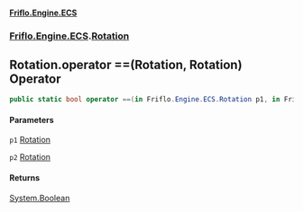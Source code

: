 #### [Friflo.Engine.ECS](index.md 'index')
### [Friflo.Engine.ECS](Friflo.Engine.ECS.md 'Friflo.Engine.ECS').[Rotation](Rotation.md 'Friflo.Engine.ECS.Rotation')

## Rotation.operator ==(Rotation, Rotation) Operator

```csharp
public static bool operator ==(in Friflo.Engine.ECS.Rotation p1, in Friflo.Engine.ECS.Rotation p2);
```
#### Parameters

<a name='Friflo.Engine.ECS.Rotation.op_Equality(Friflo.Engine.ECS.Rotation,Friflo.Engine.ECS.Rotation).p1'></a>

`p1` [Rotation](Rotation.md 'Friflo.Engine.ECS.Rotation')

<a name='Friflo.Engine.ECS.Rotation.op_Equality(Friflo.Engine.ECS.Rotation,Friflo.Engine.ECS.Rotation).p2'></a>

`p2` [Rotation](Rotation.md 'Friflo.Engine.ECS.Rotation')

#### Returns
[System.Boolean](https://docs.microsoft.com/en-us/dotnet/api/System.Boolean 'System.Boolean')